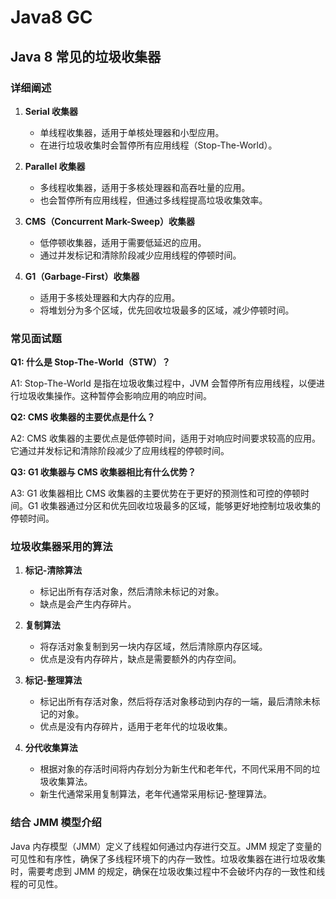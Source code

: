 # Java8 GC

## Java 8 常见的垃圾收集器

<!-- notecardId: 1735051994915 -->

### 详细阐述

1. **Serial 收集器**
    - 单线程收集器，适用于单核处理器和小型应用。
    - 在进行垃圾收集时会暂停所有应用线程（Stop-The-World）。

2. **Parallel 收集器**
    - 多线程收集器，适用于多核处理器和高吞吐量的应用。
    - 也会暂停所有应用线程，但通过多线程提高垃圾收集效率。

3. **CMS（Concurrent Mark-Sweep）收集器**
    - 低停顿收集器，适用于需要低延迟的应用。
    - 通过并发标记和清除阶段减少应用线程的停顿时间。

4. **G1（Garbage-First）收集器**
    - 适用于多核处理器和大内存的应用。
    - 将堆划分为多个区域，优先回收垃圾最多的区域，减少停顿时间。

### 常见面试题

**Q1: 什么是 Stop-The-World（STW）？**

A1: Stop-The-World 是指在垃圾收集过程中，JVM 会暂停所有应用线程，以便进行垃圾收集操作。这种暂停会影响应用的响应时间。

**Q2: CMS 收集器的主要优点是什么？**

A2: CMS 收集器的主要优点是低停顿时间，适用于对响应时间要求较高的应用。它通过并发标记和清除阶段减少了应用线程的停顿时间。

**Q3: G1 收集器与 CMS 收集器相比有什么优势？**

A3: G1 收集器相比 CMS 收集器的主要优势在于更好的预测性和可控的停顿时间。G1 收集器通过分区和优先回收垃圾最多的区域，能够更好地控制垃圾收集的停顿时间。

### 垃圾收集器采用的算法

1. **标记-清除算法**
    - 标记出所有存活对象，然后清除未标记的对象。
    - 缺点是会产生内存碎片。

2. **复制算法**
    - 将存活对象复制到另一块内存区域，然后清除原内存区域。
    - 优点是没有内存碎片，缺点是需要额外的内存空间。

3. **标记-整理算法**
    - 标记出所有存活对象，然后将存活对象移动到内存的一端，最后清除未标记的对象。
    - 优点是没有内存碎片，适用于老年代的垃圾收集。

4. **分代收集算法**
    - 根据对象的存活时间将内存划分为新生代和老年代，不同代采用不同的垃圾收集算法。
    - 新生代通常采用复制算法，老年代通常采用标记-整理算法。

### 结合 JMM 模型介绍

Java 内存模型（JMM）定义了线程如何通过内存进行交互。JMM 规定了变量的可见性和有序性，确保了多线程环境下的内存一致性。垃圾收集器在进行垃圾收集时，需要考虑到 JMM 的规定，确保在垃圾收集过程中不会破坏内存的一致性和线程的可见性。
